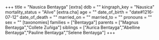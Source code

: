 +++
title = "Nausica Bentayga"
[extra]
ddb = ""
kingraph_key = "Nausica"
mortality_status = "Alive"
[extra.cha]
age = ""
date_of_birth = "date#1216-07-12"
date_of_death = ""
married_on = ""
married_to = ""
pronouns = ""
sex = ""
[taxonomies]
families = ["Bentayga"]
parents = ["Magnus Bentayga","Collete Zuñiga"]
siblings = ["Aurica Bentayga","Abelline Bentayga","Pauline Bentayga","Selene Bentayga"]
+++

